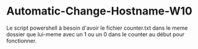 # Automatic-Change-Hostname-W10
Le script powershell à besoin d'avoir le fichier counter.txt dans le meme dossier que lui-meme avec un 1 ou un 0 dans le counter au début pour fonctionner.
